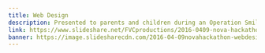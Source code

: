 ```yaml
---
title: Web Design
description: Presented to parents and children during an Operation Smile medical mission in Vietnam.
link: https://www.slideshare.net/FVCproductions/2016-0409-nova-hackathon-web-design/
banner: https://image.slidesharecdn.com/2016-04-09novahackathon-webdesign-171102222422/95/web-design-innovation-hackathon-1-638.jpg?cb=1513306344
---
```

